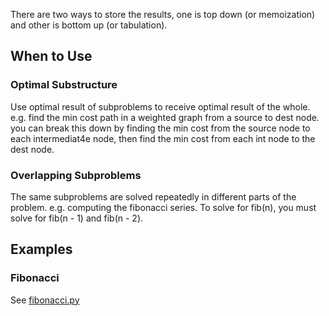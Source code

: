 There are two ways to store the results, one is top down (or memoization) and other is bottom up (or tabulation).

## When to Use
### Optimal Substructure
Use optimal result of subproblems to receive optimal result of the whole.
e.g. find the min cost path in a weighted graph from a source to dest node. you can break this down by finding the min cost from the source node to each intermediat4e node, then find the min cost from each int node to the dest node.

### Overlapping Subproblems
The same subproblems are solved repeatedly in different parts of the problem.
e.g. computing the fibonacci series. To solve for fib(n), you must solve for fib(n - 1) and fib(n - 2).


## Examples
### Fibonacci
See [fibonacci.py](../python/fibonacci.py)


